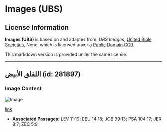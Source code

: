 # Images (UBS)

## License Information

**Images (UBS)** is based on and adapted from: _UBS Images_, [United Bible Societies](https://unitedbiblesocieties.org/), None, which is licensed under a [Public Domain CC0](https://creativecommons.org/public-domain/cc0/).

This markdown version is provided under the same license.



--------------------------------

## اللقلق الأبيض (id: 281897)

### Image Content

![Image](https://cdn.aquifer.bible/aquifer-content/resources/Media/WEB-0911_white_storks.jpg)

[link](https://cdn.aquifer.bible/aquifer-content/resources/Media/WEB-0911_white_storks.jpg)

* **Associated Passages:** LEV 11:19; DEU 14:18; JOB 39:13; PSA 104:17; JER 8:7; ZEC 5:9

